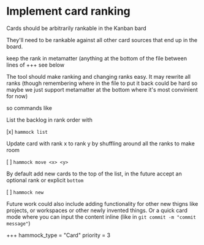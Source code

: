 # Implement card ranking

Cards should be arbitrarily rankable in the Kanban bard

They'll need to be rankable against all other card sources that end up in the
board.

keep the rank in metamatter (anything at the bottom of the file between lines of +++
see below

The tool should make ranking and changing ranks easy. It may rewrite all ranks
(though remembering where in the file to put it back could be hard so maybe we
just support metamatter at the bottom where it's most convinient for now)

so commands like

List the backlog in rank order with

[x] `hammock list`

Update card with rank x to rank y by shuffling around all the ranks to make room

[ ] `hammock move <x> <y>`

By default add new cards to the top of the list, in the future accept an
optional rank or explicit `bottom`

[ ] `hammock new`

Future work could also include adding functionality for other new thigns like
projects, or workspaces or other newly invented things. Or a quick card mode
where you can input the content inline (like in `git commit -m "commit
message"`)

+++
hammock_type = "Card"
priority = 3
